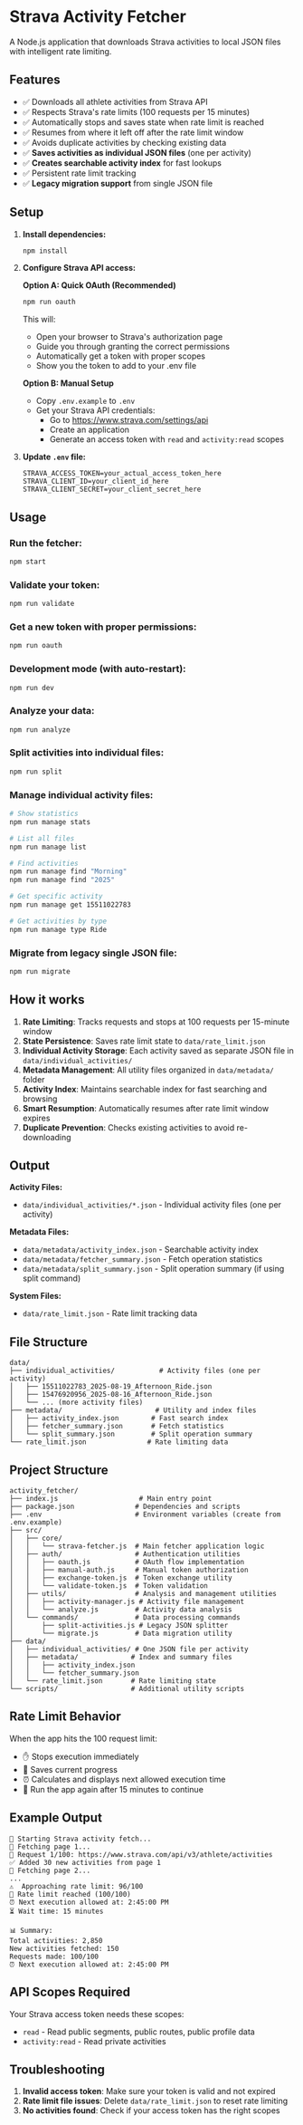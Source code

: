 # Strava Activity Fetcher

A Node.js application that downloads Strava activities to local JSON files with intelligent rate limiting.

## Features

- ✅ Downloads all athlete activities from Strava API
- ✅ Respects Strava's rate limits (100 requests per 15 minutes)
- ✅ Automatically stops and saves state when rate limit is reached
- ✅ Resumes from where it left off after the rate limit window
- ✅ Avoids duplicate activities by checking existing data
- ✅ **Saves activities as individual JSON files** (one per activity)
- ✅ **Creates searchable activity index** for fast lookups
- ✅ Persistent rate limit tracking
- ✅ **Legacy migration support** from single JSON file

## Setup

1. **Install dependencies:**
   ```bash
   npm install
   ```

2. **Configure Strava API access:**
   
   **Option A: Quick OAuth (Recommended)**
   ```bash
   npm run oauth
   ```
   This will:
   - Open your browser to Strava's authorization page
   - Guide you through granting the correct permissions
   - Automatically get a token with proper scopes
   - Show you the token to add to your .env file

   **Option B: Manual Setup**
   - Copy `.env.example` to `.env`
   - Get your Strava API credentials:
     - Go to https://www.strava.com/settings/api
     - Create an application
     - Generate an access token with `read` and `activity:read` scopes

3. **Update `.env` file:**
   ```env
   STRAVA_ACCESS_TOKEN=your_actual_access_token_here
   STRAVA_CLIENT_ID=your_client_id_here
   STRAVA_CLIENT_SECRET=your_client_secret_here
   ```

## Usage

### Run the fetcher:
```bash
npm start
```

### Validate your token:
```bash
npm run validate
```

### Get a new token with proper permissions:
```bash
npm run oauth
```

### Development mode (with auto-restart):
```bash
npm run dev
```

### Analyze your data:
```bash
npm run analyze
```

### Split activities into individual files:
```bash
npm run split
```

### Manage individual activity files:
```bash
# Show statistics
npm run manage stats

# List all files
npm run manage list

# Find activities
npm run manage find "Morning"
npm run manage find "2025"

# Get specific activity
npm run manage get 15511022783

# Get activities by type
npm run manage type Ride
```

### Migrate from legacy single JSON file:
```bash
npm run migrate
```

## How it works

1. **Rate Limiting**: Tracks requests and stops at 100 requests per 15-minute window
2. **State Persistence**: Saves rate limit state to `data/rate_limit.json`
3. **Individual Activity Storage**: Each activity saved as separate JSON file in `data/individual_activities/`
4. **Metadata Management**: All utility files organized in `data/metadata/` folder
5. **Activity Index**: Maintains searchable index for fast searching and browsing
6. **Smart Resumption**: Automatically resumes after rate limit window expires
7. **Duplicate Prevention**: Checks existing activities to avoid re-downloading

## Output

**Activity Files:**
- `data/individual_activities/*.json` - Individual activity files (one per activity)

**Metadata Files:**
- `data/metadata/activity_index.json` - Searchable activity index
- `data/metadata/fetcher_summary.json` - Fetch operation statistics
- `data/metadata/split_summary.json` - Split operation summary (if using split command)

**System Files:**
- `data/rate_limit.json` - Rate limit tracking data

## File Structure

```
data/
├── individual_activities/           # Activity files (one per activity)
│   ├── 15511022783_2025-08-19_Afternoon_Ride.json
│   ├── 15476920956_2025-08-16_Afternoon_Ride.json
│   └── ... (more activity files)
├── metadata/                       # Utility and index files
│   ├── activity_index.json        # Fast search index
│   ├── fetcher_summary.json       # Fetch statistics
│   └── split_summary.json         # Split operation summary
└── rate_limit.json               # Rate limiting data
```

## Project Structure

```
activity_fetcher/
├── index.js                    # Main entry point
├── package.json               # Dependencies and scripts
├── .env                       # Environment variables (create from .env.example)
├── src/
│   ├── core/
│   │   └── strava-fetcher.js  # Main fetcher application logic
│   ├── auth/                  # Authentication utilities
│   │   ├── oauth.js           # OAuth flow implementation
│   │   ├── manual-auth.js     # Manual token authorization
│   │   ├── exchange-token.js  # Token exchange utility
│   │   └── validate-token.js  # Token validation
│   ├── utils/                 # Analysis and management utilities
│   │   ├── activity-manager.js # Activity file management
│   │   └── analyze.js         # Activity data analysis
│   └── commands/              # Data processing commands
│       ├── split-activities.js # Legacy JSON splitter
│       └── migrate.js         # Data migration utility
├── data/
│   ├── individual_activities/ # One JSON file per activity
│   ├── metadata/             # Index and summary files
│   │   ├── activity_index.json
│   │   └── fetcher_summary.json
│   └── rate_limit.json       # Rate limiting state
└── scripts/                  # Additional utility scripts
```

## Rate Limit Behavior

When the app hits the 100 request limit:
- ✋ Stops execution immediately
- 💾 Saves current progress
- ⏰ Calculates and displays next allowed execution time
- 🔄 Run the app again after 15 minutes to continue

## Example Output

```
🚀 Starting Strava activity fetch...
📄 Fetching page 1...
📡 Request 1/100: https://www.strava.com/api/v3/athlete/activities
✅ Added 30 new activities from page 1
📄 Fetching page 2...
...
⚠️  Approaching rate limit: 96/100
🛑 Rate limit reached (100/100)
⏰ Next execution allowed at: 2:45:00 PM
⏳ Wait time: 15 minutes

📊 Summary:
Total activities: 2,850
New activities fetched: 150
Requests made: 100/100
⏰ Next execution allowed at: 2:45:00 PM
```

## API Scopes Required

Your Strava access token needs these scopes:
- `read` - Read public segments, public routes, public profile data
- `activity:read` - Read private activities

## Troubleshooting

1. **Invalid access token**: Make sure your token is valid and not expired
2. **Rate limit file issues**: Delete `data/rate_limit.json` to reset rate limiting
3. **No activities found**: Check if your access token has the right scopes
